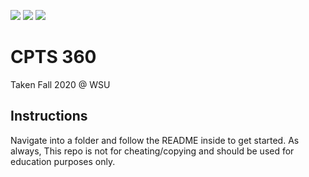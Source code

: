 ![](https://img.shields.io/badge/Difficulty-Hard-informational?style=flat&color=2bbc8a)
![](https://img.shields.io/tokei/lines/github/eastonco/CS360)
![](https://img.shields.io/github/downloads/eastonco/CS360/total)
# CPTS 360 
Taken Fall 2020 @ WSU 

## Instructions
Navigate into a folder and follow the README inside to get started. As always, This repo is not for cheating/copying and should be used for education purposes only.
